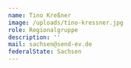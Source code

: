 ```yaml
---
name: Tino Kreßner
image: /uploads/tino-kressner.jpg
role: Regionalgruppe
description: ''
mail: sachsen@send-ev.de
federalState: Sachsen
---
```



